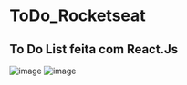 # ToDo_Rocketseat
## To Do List feita com React.Js
![image](https://user-images.githubusercontent.com/87218026/224508399-ea2b91ef-af79-4944-bd82-2446ee57f2b9.png)
![image](https://user-images.githubusercontent.com/87218026/224508469-2e1ef73d-3d4c-4d7e-a621-e47971006490.png)

